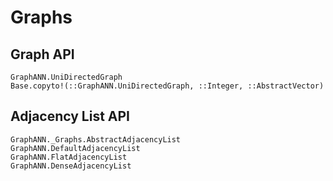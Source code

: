 # Graphs

## Graph API

```@docs
GraphANN.UniDirectedGraph
Base.copyto!(::GraphANN.UniDirectedGraph, ::Integer, ::AbstractVector)
```

## Adjacency List API

```@docs
GraphANN._Graphs.AbstractAdjacencyList
GraphANN.DefaultAdjacencyList
GraphANN.FlatAdjacencyList
GraphANN.DenseAdjacencyList
```

